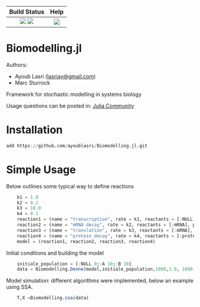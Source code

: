 | **Build Status** | **Help** |
|:---:|:---:|
| [![][travis-img]][travis-url] [![][codecov-img]][codecov-url] | [![][slack-img]][slack-url] |

# Biomodelling.jl

Authors:
- Ayoub Lasri (lasriay@gmail.com)
- Marc Sturrock

Framework for stochastic modelling in systems biology

Usage questions can be posted in:
[Julia Community](https://julialang.org/community/)

[slack-img]: https://img.shields.io/badge/chat-on%20slack-yellow.svg
[slack-url]: https://julialang.slack.com

[travis-img]: https://travis-ci.org/ayoublasri/Biomodelling.jl.svg?branch=master
[travis-url]: https://travis-ci.org/ayoublasri/Biomodelling.jl

[codecov-img]: https://codecov.io/gh/ayoublasri/Biomodelling.jl/branch/master/graph/badge.svg
[codecov-url]: https://codecov.io/gh/ayoublasri/Biomodelling.jl

# Installation

```julia 
add https://github.com/ayoublasri/Biomodelling.jl.git 
```

# Simple Usage

Below outlines some typical way to define reactions

```julia 
    k1 = 1.0
    k2 = 0.2
    k3 = 10.0
    k4 = 0.1
    reaction1 = (name = "transcription", rate = k1, reactants = [:NULL], products =[:mRNA] , coeff_rea = [1] , coeff_pro = [1] )
    reaction2 = (name = "mRNA decay", rate = k2, reactants = [:mRNA], products =[:NULL], coeff_rea = [1], coeff_pro = [1])
    reaction3 = (name = "translation", rate = k3, reactants = [:mRNA], products =[:mRNA,:protein], coeff_rea = [1] , coeff_pro = [1,1] )
    reaction4 = (name = "protein decay", rate = k4, reactants = [:protein], products = [:NULL], coeff_rea = [1] , coeff_pro = [1] )
    model = (reaction1, reaction2, reaction3, reaction4)
```
Initial conditions and building the model

```julia 
    initiale_population = [:NULL 0;:A 10;:B 10]
    data = Biomodelling.Donne(model,initiale_population,1000,1.0, 1000, 0.38)
```
Model simulation: different algorithms were implemented, below an example using SSA.

```julia 
    T,X =Biomodelling.ssa(data)
```
